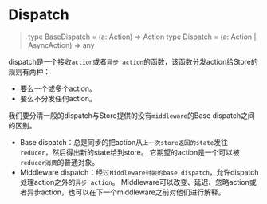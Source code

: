 # Dispatch
> type BaseDispatch = (a: Action) => Action
> type Dispatch = (a: Action | AsyncAction) => any

dispatch是一个接收`action`或者`异步 action`的函数，该函数分发action给Store的规则有两种：
- 要么一个或多个action。
- 要么不分发任何action。

我们要分清一般的dispatch与Store提供的没有`middleware`的Base dispatch之间的区别。

- Base dispatch：总是同步的把action从`上一次store返回的state`发往`reducer`，然后得出新的state给到store。
它期望的action是一个可以被`reducer消费`的普通对象。
- Middleware dispatch：经过`Middleware封装的base dispatch`，允许dispatch处理action之外的`异步 action`。
Middleware可以改变、延迟、忽略action或者异步action，也可以在下一个middleware之前对他们进行解释。